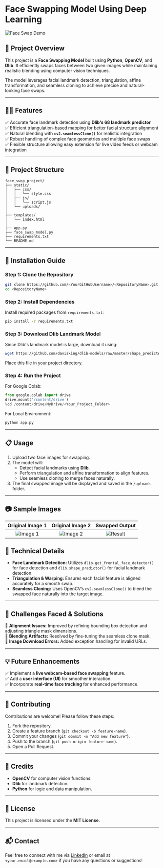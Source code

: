 # Face Swapping Model Using Deep Learning

![Face Swap Demo](https://wallpapers.com/images/hd/shah-rukh-khan-classy-suit-xpxcz257rb1ple9l.jpg)

## 🚀 Project Overview
This project is a **Face Swapping Model** built using **Python**, **OpenCV**, and **Dlib**. It efficiently swaps faces between two given images while maintaining realistic blending using computer vision techniques.

The model leverages facial landmark detection, triangulation, affine transformation, and seamless cloning to achieve precise and natural-looking face swaps.

---

## 🧑‍💻 Features
✅ Accurate face landmark detection using **Dlib's 68 landmark predictor**  
✅ Efficient triangulation-based mapping for better facial structure alignment  
✅ Natural blending with **`cv2.seamlessClone()`** for realistic integration  
✅ Robust handling of complex face geometries and multiple face swaps  
✅ Flexible structure allowing easy extension for live video feeds or webcam integration  

---

## 📂 Project Structure
```
face_swap_project/
├── static/
│   ├── css/
│   │   └── style.css
│   ├── js/
│   │   └── script.js
│   └── uploads/
│
├── templates/
│   └── index.html
│
├── app.py
├── face_swap_model.py
├── requirements.txt
└── README.md
```

---

## 🔧 Installation Guide

### Step 1: Clone the Repository
```bash
git clone https://github.com/<YourGitHubUsername>/<RepositoryName>.git
cd <RepositoryName>
```

### Step 2: Install Dependencies
Install required packages from `requirements.txt`:
```bash
pip install -r requirements.txt
```

### Step 3: Download Dlib Landmark Model
Since Dlib's landmark model is large, download it using:
```bash
wget https://github.com/davisking/dlib-models/raw/master/shape_predictor_68_face_landmarks.dat
```
Place this file in your project directory.

### Step 4: Run the Project
For Google Colab:
```python
from google.colab import drive
drive.mount('/content/drive')
%cd /content/drive/MyDrive/<Your_Project_Folder>
```

For Local Environment:
```bash
python app.py
```

---

## 📋 Usage
1. Upload two face images for swapping.
2. The model will:
   - Detect facial landmarks using **Dlib**.
   - Perform triangulation and affine transformation to align features.
   - Use seamless cloning to merge faces naturally.
3. The final swapped image will be displayed and saved in the `/uploads` folder.

---

## 📷 Sample Images
| Original Image 1 | Original Image 2 | Swapped Output |
|:----------------:|:-----------------:|:---------------:|
| ![Image 1](uploads/) | ![Image 2](uploads/) | ![Result](uploads/) |


## 🔎 Technical Details
- **Face Landmark Detection:** Utilizes `dlib.get_frontal_face_detector()` for face detection and `dlib.shape_predictor()` for facial landmark detection.
- **Triangulation & Warping:** Ensures each facial feature is aligned accurately for a smooth swap.
- **Seamless Cloning:** Uses OpenCV’s `cv2.seamlessClone()` to blend the swapped face naturally into the target image.

---

## 🧠 Challenges Faced & Solutions
🔹 **Alignment Issues:** Improved by refining bounding box detection and adjusting triangle mask dimensions.  
🔹 **Blending Artifacts:** Resolved by fine-tuning the seamless clone mask.  
🔹 **Image Download Errors:** Added exception handling for invalid URLs.  

---

## 💡 Future Enhancements
✅ Implement a **live webcam-based face swapping** feature.  
✅ Add a **user interface (UI)** for smoother interaction.  
✅ Incorporate **real-time face tracking** for enhanced performance.  

---

## 🤝 Contributing
Contributions are welcome! Please follow these steps:
1. Fork the repository.
2. Create a feature branch (`git checkout -b feature-name`).
3. Commit your changes (`git commit -m "Add new feature"`).
4. Push to the branch (`git push origin feature-name`).
5. Open a Pull Request.

---

## 🏅 Credits
- **OpenCV** for computer vision functions.  
- **Dlib** for landmark detection.  
- **Python** for logic and data manipulation.  

---

## 📜 License
This project is licensed under the **MIT License**.

---

## 📬 Contact
Feel free to connect with me via [LinkedIn](https://www.linkedin.com/in/<YourProfile>) or email at `<your.email@example.com>` if you have any questions or suggestions!


